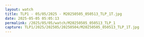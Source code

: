 ```yaml
---
layout: watch
title: TLP1 - 05/05/2025 - M20250505_050513_TLP_1T.jpg
date: 2025-05-05 05:05:13
permalink: /2025/05/05/watch/M20250505_050513_TLP_1
capture: TLP1/2025/202505/20250504/M20250505_050513_TLP_1T.jpg
---
```


